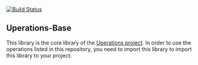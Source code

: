 [![Build Status](https://travis-ci.org/baminou/Uperations-Base.svg?branch=master)](https://travis-ci.org/baminou/Uperations-Base)

## Uperations-Base

This library is the core library of the [Uperations project](https://www.github.com/baminou/uperations). In order to use the operations
listed in this repository, you need to import this library to import this library to your project.
